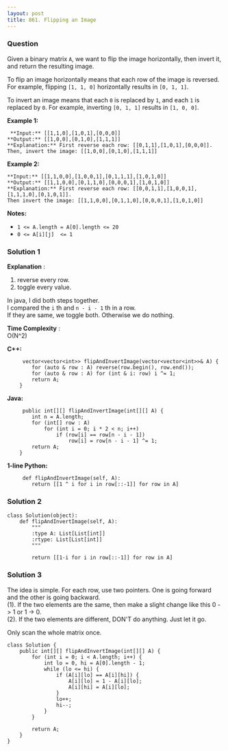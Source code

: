 ```yaml
---
layout: post
title: 861. Flipping an Image
---
```

### Question
Given a binary matrix `A`, we want to flip the image horizontally, then invert
it, and return the resulting image.

To flip an image horizontally means that each row of the image is reversed.
For example, flipping `[1, 1, 0]` horizontally results in `[0, 1, 1]`.

To invert an image means that each `0` is replaced by `1`, and each `1` is
replaced by `0`. For example, inverting `[0, 1, 1]` results in `[1, 0, 0]`.

 **Example 1:**

    
    
     **Input:** [[1,1,0],[1,0,1],[0,0,0]]
    **Output:** [[1,0,0],[0,1,0],[1,1,1]]
    **Explanation:** First reverse each row: [[0,1,1],[1,0,1],[0,0,0]].
    Then, invert the image: [[1,0,0],[0,1,0],[1,1,1]]
    

**Example 2:**

    
    
    **Input:** [[1,1,0,0],[1,0,0,1],[0,1,1,1],[1,0,1,0]]
    **Output:** [[1,1,0,0],[0,1,1,0],[0,0,0,1],[1,0,1,0]]
    **Explanation:** First reverse each row: [[0,0,1,1],[1,0,0,1],[1,1,1,0],[0,1,0,1]].
    Then invert the image: [[1,1,0,0],[0,1,1,0],[0,0,0,1],[1,0,1,0]]
    

**Notes:**

  * `1 <= A.length = A[0].length <= 20`
  * `0 <= A[i][j]  <= 1`

### Solution 1
 **Explanation** :

  1. reverse every row.
  2. toggle every value.

In java, I did both steps together.  
I compared the `i` th and `n - i - 1` th in a row.  
If they are same, we toggle both. Otherwise we do nothing.

 **Time Complexity** :  
O(N^2)

 **C++:**

    
    
         vector<vector<int>> flipAndInvertImage(vector<vector<int>>& A) {
            for (auto & row : A) reverse(row.begin(), row.end());
            for (auto & row : A) for (int & i: row) i ^= 1;
            return A;
        }
    

**Java:**

    
    
         public int[][] flipAndInvertImage(int[][] A) {
            int n = A.length;
            for (int[] row : A)
                for (int i = 0; i * 2 < n; i++)
                    if (row[i] == row[n - i - 1])
                        row[i] = row[n - i - 1] ^= 1;
            return A;
        }
    

**1-line Python:**

    
    
         def flipAndInvertImage(self, A):
            return [[1 ^ i for i in row[::-1]] for row in A]
    


### Solution 2
    
    
    class Solution(object):
        def flipAndInvertImage(self, A):
            """
            :type A: List[List[int]]
            :rtype: List[List[int]]
            """
            
            return [[1-i for i in row[::-1]] for row in A]
    


### Solution 3
The idea is simple. For each row, use two pointers. One is going forward and
the other is going backward.  
(1). If the two elements are the same, then make a slight change like this 0
-> 1 or 1 -> 0.  
(2). If the two elements are different, DON'T do anything. Just let it go.

Only scan the whole matrix once.

    
    
    class Solution {
        public int[][] flipAndInvertImage(int[][] A) {
            for (int i = 0; i < A.length; i++) {
                int lo = 0, hi = A[0].length - 1;
                while (lo <= hi) {
                    if (A[i][lo] == A[i][hi]) {
                        A[i][lo] = 1 - A[i][lo];
                        A[i][hi] = A[i][lo];
                    }
                    lo++;
                    hi--;
                }
            }
            
            return A;
        }
    }
    



